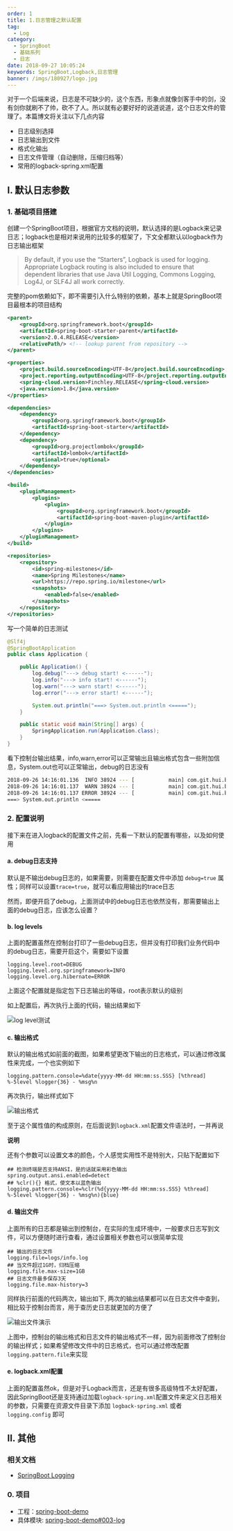 ```yaml
---
order: 1
title: 1.日志管理之默认配置
tag: 
  - Log
category: 
  - SpringBoot
  - 基础系列
  - 日志
date: 2018-09-27 10:05:24
keywords: SpringBoot,Logback,日志管理
banner: /imgs/180927/logo.jpg
---
```


对于一个后端来说，日志是不可缺少的，这个东西，形象点就像剑客手中的剑，没有剑你就刷不了帅，砍不了人。所以就有必要好好的说道说道，这个日志文件的管理了。本篇博文将关注以下几点内容

- 日志级别选择
- 日志输出到文件
- 格式化输出
- 日志文件管理（自动删除，压缩归档等）
- 常用的logback-spring.xml配置

<!-- more -->

## I. 默认日志参数

### 1. 基础项目搭建

创建一个SpringBoot项目，根据官方文档的说明，默认选择的是Logback来记录日志；logback也是相对来说用的比较多的框架了，下文全都默认以logback作为日志输出框架

> By default, if you use the “Starters”, Logback is used for logging. Appropriate Logback routing is also included to ensure that dependent libraries that use Java Util Logging, Commons Logging, Log4J, or SLF4J all work correctly.

完整的pom依赖如下，即不需要引入什么特别的依赖，基本上就是SpringBoot项目最根本的项目结构

```xml
<parent>
    <groupId>org.springframework.boot</groupId>
    <artifactId>spring-boot-starter-parent</artifactId>
    <version>2.0.4.RELEASE</version>
    <relativePath/> <!-- lookup parent from repository -->
</parent>

<properties>
    <project.build.sourceEncoding>UTF-8</project.build.sourceEncoding>
    <project.reporting.outputEncoding>UTF-8</project.reporting.outputEncoding>
    <spring-cloud.version>Finchley.RELEASE</spring-cloud.version>
    <java.version>1.8</java.version>
</properties>

<dependencies>
    <dependency>
        <groupId>org.springframework.boot</groupId>
        <artifactId>spring-boot-starter</artifactId>
    </dependency>
    <dependency>
        <groupId>org.projectlombok</groupId>
        <artifactId>lombok</artifactId>
        <optional>true</optional>
    </dependency>
</dependencies>

<build>
    <pluginManagement>
        <plugins>
            <plugin>
                <groupId>org.springframework.boot</groupId>
                <artifactId>spring-boot-maven-plugin</artifactId>
            </plugin>
        </plugins>
    </pluginManagement>
</build>

<repositories>
    <repository>
        <id>spring-milestones</id>
        <name>Spring Milestones</name>
        <url>https://repo.spring.io/milestone</url>
        <snapshots>
            <enabled>false</enabled>
        </snapshots>
    </repository>
</repositories>
```

写一个简单的日志测试

```java
@Slf4j
@SpringBootApplication
public class Application {

    public Application() {
        log.debug("---> debug start! <------");
        log.info("---> info start! <------");
        log.warn("---> warn start! <------");
        log.error("---> error start! <------");

        System.out.println("===> System.out.println <=====");
    }

    public static void main(String[] args) {
        SpringApplication.run(Application.class);
    }
}
```

看下控制台输出结果，info,warn,error可以正常输出且输出格式包含一些附加信息，System.out也可以正常输出，debug的日志没有

```sh
2018-09-26 14:16:01.136  INFO 38924 --- [           main] com.git.hui.boot.log.Application         : ---> info start! <------
2018-09-26 14:16:01.137  WARN 38924 --- [           main] com.git.hui.boot.log.Application         : ---> warn start! <------
2018-09-26 14:16:01.137 ERROR 38924 --- [           main] com.git.hui.boot.log.Application         : ---> error start! <------
===> System.out.println <=====
```

### 2. 配置说明

接下来在进入logback的配置文件之前，先看一下默认的配置有哪些，以及如何使用

#### a. debug日志支持

默认是不输出debug日志的，如果需要，则需要在配置文件中添加 `debug=true` 属性；同样可以设置`trace=true`，就可以看应用输出的trace日志

然而，即便开启了debug，上面测试中的debug日志也依然没有，那需要输出上面的debug日志，应该怎么设置？


#### b. log levels

上面的配置虽然在控制台打印了一些debug日志，但并没有打印我们业务代码中的debug日志，需要开启这个，需要如下设置

```properties
logging.level.root=DEBUG
logging.level.org.springframework=INFO
logging.level.org.hibernate=ERROR
```

上面这个配置就是指定包下日志输出的等级，root表示默认的级别

如上配置后，再次执行上面的代码，输出结果如下

![log level测试](/imgs/180927/00.jpg)

#### c. 输出格式

默认的输出格式如前面的截图，如果希望更改下输出的日志格式，可以通过修改属性来完成，一个也实例如下

```properties
logging.pattern.console=%date{yyyy-MM-dd HH:mm:ss.SSS} [%thread] %-5level %logger{36} - %msg%n
```

再次执行，输出样式如下

![输出格式](/imgs/180927/01.jpg)

至于这个属性值的构成原则，在后面说到`logback.xml`配置文件语法时，一并再说

**说明**

还有个参数可以设置文本的颜色，个人感觉实用性不是特别大，只贴下配置如下

```properties
## 检测终端是否支持ANSI，是的话就采用彩色输出
spring.output.ansi.enabled=detect
## %clr(){} 格式，使文本以蓝色输出
logging.pattern.console=%clr(%d{yyyy-MM-dd HH:mm:ss.SSS} %thread] %-5level %logger{36} - %msg%n){blue}
```

#### d. 输出文件

上面所有的日志都是输出到控制台，在实际的生成环境中，一般要求日志写到文件，可以方便随时进行查看，通过设置相关参数也可以很简单实现

```properties
## 输出的日志文件
logging.file=logs/info.log
## 当文件超过1G时，归档压缩
logging.file.max-size=1GB
## 日志文件最多保存3天
logging.file.max-history=3
```

同样执行前面的代码两次，输出如下, 两次的输出结果都可以在日志文件中查到，相比较于控制台而言，用于查历史日志就更加的方便了

![输出文件演示](/imgs/180927/02.jpg)


上图中，控制台的输出格式和日志文件的输出格式不一样，因为前面修改了控制台的输出样式；如果希望修改文件中的日志格式，也可以通过修改配置`logging.pattern.file`来实现

#### e. logback.xml配置

上面的配置虽然ok，但是对于Logback而言，还是有很多高级特性不太好配置，因此SpringBoot还是支持通过加载`logback-spring.xml`配置文件来定义日志相关的参数，只需要在资源文件目录下添加 `logback-spring.xml` 或者 `logging.config` 即可



## II. 其他

### 相关文档

- [SpringBoot Logging](https://docs.spring.io/spring-boot/docs/current/reference/html/boot-features-logging.html)

### 0. 项目

- 工程：[spring-boot-demo](https://github.com/liuyueyi/spring-boot-demo)
- 具体模块: [spring-boot-demo#003-log](https://github.com/liuyueyi/spring-boot-demo/tree/master/spring-boot/003-log)


